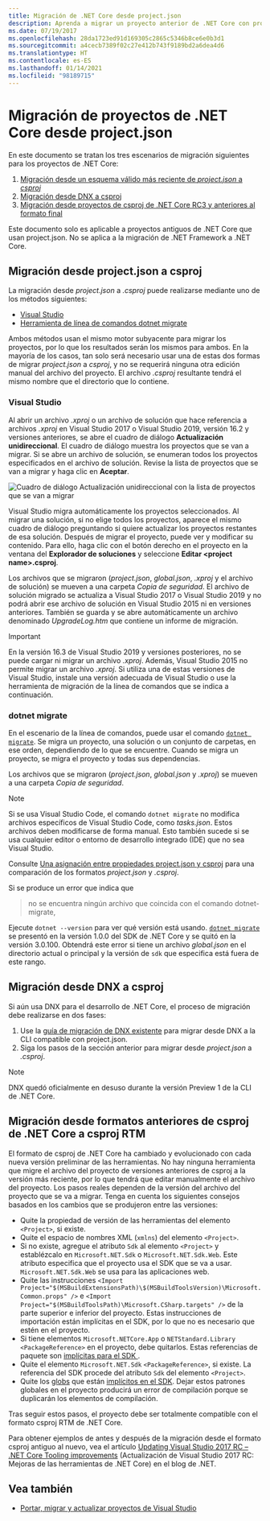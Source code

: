 ```yaml
---
title: Migración de .NET Core desde project.json
description: Aprenda a migrar un proyecto anterior de .NET Core con project.json.
ms.date: 07/19/2017
ms.openlocfilehash: 28da1723ed91d169305c2865c5346b8ce6e0b3d1
ms.sourcegitcommit: a4cecb7389f02c27e412b743f9189bd2a6dea4d6
ms.translationtype: HT
ms.contentlocale: es-ES
ms.lasthandoff: 01/14/2021
ms.locfileid: "98189715"
---
```

# <a name="migrating-net-core-projects-from-projectjson"></a>Migración de proyectos de .NET Core desde project.json

En este documento se tratan los tres escenarios de migración siguientes para los proyectos de .NET Core:

1. [Migración desde un esquema válido más reciente de *project.json* a *csproj*](#migration-from-projectjson-to-csproj)
2. [Migración desde DNX a csproj](#migration-from-dnx-to-csproj)
3. [Migración desde proyectos de csproj de .NET Core RC3 y anteriores al formato final](#migration-from-earlier-net-core-csproj-formats-to-rtm-csproj)

Este documento solo es aplicable a proyectos antiguos de .NET Core que usan project.json. No se aplica a la migración de .NET Framework a .NET Core.

## <a name="migration-from-projectjson-to-csproj"></a>Migración desde project.json a csproj

La migración desde *project.json* a *.csproj* puede realizarse mediante uno de los métodos siguientes:

- [Visual Studio](#visual-studio)
- [Herramienta de línea de comandos dotnet migrate](#dotnet-migrate)

Ambos métodos usan el mismo motor subyacente para migrar los proyectos, por lo que los resultados serán los mismos para ambos. En la mayoría de los casos, tan solo será necesario usar una de estas dos formas de migrar *project.json* a *csproj*, y no se requerirá ninguna otra edición manual del archivo del proyecto. El archivo *.csproj* resultante tendrá el mismo nombre que el directorio que lo contiene.

### <a name="visual-studio"></a>Visual Studio

Al abrir un archivo *.xproj* o un archivo de solución que hace referencia a archivos *.xproj* en Visual Studio 2017 o Visual Studio 2019, versión 16.2 y versiones anteriores, se abre el cuadro de diálogo **Actualización unidireccional**. El cuadro de diálogo muestra los proyectos que se van a migrar. Si se abre un archivo de solución, se enumeran todos los proyectos especificados en el archivo de solución. Revise la lista de proyectos que se van a migrar y haga clic en **Aceptar**.

![Cuadro de diálogo Actualización unidireccional con la lista de proyectos que se van a migrar](media/one-way-upgrade.jpg)

Visual Studio migra automáticamente los proyectos seleccionados. Al migrar una solución, si no elige todos los proyectos, aparece el mismo cuadro de diálogo preguntando si quiere actualizar los proyectos restantes de esa solución. Después de migrar el proyecto, puede ver y modificar su contenido. Para ello, haga clic con el botón derecho en el proyecto en la ventana del **Explorador de soluciones** y seleccione **Editar \<project name>.csproj**.

Los archivos que se migraron (*project.json*, *global.json*, *.xproj* y el archivo de solución) se mueven a una carpeta *Copia de seguridad*. El archivo de solución migrado se actualiza a Visual Studio 2017 o Visual Studio 2019 y no podrá abrir ese archivo de solución en Visual Studio 2015 ni en versiones anteriores. También se guarda y se abre automáticamente un archivo denominado *UpgradeLog.htm* que contiene un informe de migración.

> [!IMPORTANT]
> En la versión 16.3 de Visual Studio 2019 y versiones posteriores, no se puede cargar ni migrar un archivo *.xproj*. Además, Visual Studio 2015 no permite migrar un archivo *.xproj*. Si utiliza una de estas versiones de Visual Studio, instale una versión adecuada de Visual Studio o use la herramienta de migración de la línea de comandos que se indica a continuación.

### <a name="dotnet-migrate"></a>dotnet migrate

En el escenario de la línea de comandos, puede usar el comando [`dotnet migrate`](../tools/dotnet-migrate.md). Se migra un proyecto, una solución o un conjunto de carpetas, en ese orden, dependiendo de lo que se encuentre. Cuando se migra un proyecto, se migra el proyecto y todas sus dependencias.

Los archivos que se migraron (*project.json*, *global.json* y *.xproj*) se mueven a una carpeta *Copia de seguridad*.

> [!NOTE]
> Si se usa Visual Studio Code, el comando `dotnet migrate` no modifica archivos específicos de Visual Studio Code, como *tasks.json*. Estos archivos deben modificarse de forma manual.
> Esto también sucede si se usa cualquier editor o entorno de desarrollo integrado (IDE) que no sea Visual Studio.

Consulte [Una asignación entre propiedades project.json y csproj](../tools/project-json-to-csproj.md) para una comparación de los formatos *project.json* y *.csproj*.

Si se produce un error que indica que

> no se encuentra ningún archivo que coincida con el comando dotnet-migrate,

Ejecute `dotnet --version` para ver qué versión está usando. [`dotnet migrate`](../tools/dotnet-migrate.md) se presentó en la versión 1.0.0 del SDK de .NET Core y se quitó en la versión 3.0.100.
Obtendrá este error si tiene un archivo *global.json* en el directorio actual o principal y la versión de `sdk` que especifica está fuera de este rango.

## <a name="migration-from-dnx-to-csproj"></a>Migración desde DNX a csproj

Si aún usa DNX para el desarrollo de .NET Core, el proceso de migración debe realizarse en dos fases:

1. Use la [guía de migración de DNX existente](from-dnx.md) para migrar desde DNX a la CLI compatible con project.json.
2. Siga los pasos de la sección anterior para migrar desde *project.json* a *.csproj*.

> [!NOTE]
> DNX quedó oficialmente en desuso durante la versión Preview 1 de la CLI de .NET Core.

## <a name="migration-from-earlier-net-core-csproj-formats-to-rtm-csproj"></a>Migración desde formatos anteriores de csproj de .NET Core a csproj RTM

El formato de csproj de .NET Core ha cambiado y evolucionado con cada nueva versión preliminar de las herramientas. No hay ninguna herramienta que migre el archivo del proyecto de versiones anteriores de csproj a la versión más reciente, por lo que tendrá que editar manualmente el archivo del proyecto. Los pasos reales dependen de la versión del archivo del proyecto que se va a migrar. Tenga en cuenta los siguientes consejos basados en los cambios que se produjeron entre las versiones:

- Quite la propiedad de versión de las herramientas del elemento `<Project>`, si existe.
- Quite el espacio de nombres XML (`xmlns`) del elemento `<Project>`.
- Si no existe, agregue el atributo `Sdk` al elemento `<Project>` y establézcalo en `Microsoft.NET.Sdk` o `Microsoft.NET.Sdk.Web`. Este atributo especifica que el proyecto usa el SDK que se va a usar. `Microsoft.NET.Sdk.Web` se usa para las aplicaciones web.
- Quite las instrucciones `<Import Project="$(MSBuildExtensionsPath)\$(MSBuildToolsVersion)\Microsoft.Common.props" />` e `<Import Project="$(MSBuildToolsPath)\Microsoft.CSharp.targets" />` de la parte superior e inferior del proyecto. Estas instrucciones de importación están implícitas en el SDK, por lo que no es necesario que estén en el proyecto.
- Si tiene elementos `Microsoft.NETCore.App` o `NETStandard.Library` `<PackageReference>` en el proyecto, debe quitarlos. Estas referencias de paquete son [implícitas para el SDK ](../project-sdk/overview.md).
- Quite el elemento `Microsoft.NET.Sdk` `<PackageReference>`, si existe. La referencia del SDK procede del atributo `Sdk` del elemento `<Project>`.
- Quite los [globs](https://en.wikipedia.org/wiki/Glob_(programming)) que están [implícitos en el SDK](../project-sdk/overview.md#default-includes-and-excludes). Dejar estos patrones globales en el proyecto producirá un error de compilación porque se duplicarán los elementos de compilación.

Tras seguir estos pasos, el proyecto debe ser totalmente compatible con el formato csproj RTM de .NET Core.

Para obtener ejemplos de antes y después de la migración desde el formato csproj antiguo al nuevo, vea el artículo [Updating Visual Studio 2017 RC – .NET Core Tooling improvements](https://devblogs.microsoft.com/dotnet/updating-visual-studio-2017-rc-net-core-tooling-improvements/) (Actualización de Visual Studio 2017 RC: Mejoras de las herramientas de .NET Core) en el blog de .NET.

## <a name="see-also"></a>Vea también

- [Portar, migrar y actualizar proyectos de Visual Studio](/visualstudio/porting/port-migrate-and-upgrade-visual-studio-projects)
